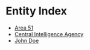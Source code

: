 # Entity Index

- [Area 51](entities/area-51.md)
- [Central Intelligence Agency](entities/central-intelligence-agency.md)
- [John Doe](entities/john-doe.md)
